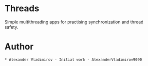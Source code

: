 # Threads

Simple multithreading apps for practising synchronization and thread safety.

# Author

    * Alexander Vladimirov - Initial work - AlexanderVladimirov9090
